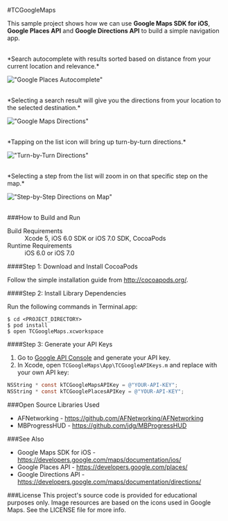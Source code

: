 #TCGoogleMaps

This sample project shows how we can use **Google Maps SDK for iOS**, **Google Places API**  and **Google Directions API** to build a simple navigation app.

<br>
*Search autocomplete with results sorted based on distance from your current location and relevance.*

!["Google Places Autocomplete"](http://tclee.github.io/TCGoogleMaps/images/Screenshot1.png "Google Places Autocomplete")

<br>
*Selecting a search result will give you the directions from your location to the selected destination.*  

!["Google Maps Directions"](http://tclee.github.io/TCGoogleMaps/images/Screenshot2.png "Google Maps Directions")

<br>
*Tapping on the list icon will bring up turn-by-turn directions.*

!["Turn-by-Turn Directions"](http://tclee.github.io/TCGoogleMaps/images/Screenshot3.png "Turn-by-Turn Directions")

<br>
*Selecting a step from the list will zoom in on that specific step on the map.*

!["Step-by-Step Directions on Map"](http://tclee.github.io/TCGoogleMaps/images/Screenshot4.png "Step-by-Step Directions on Map")

<br>
###How to Build and Run
<dl>
  <dt>Build Requirements</dt>
  <dd>Xcode 5, iOS 6.0 SDK or iOS 7.0 SDK, CocoaPods</dd>
  <dt>Runtime Requirements</dt>
  <dd>iOS 6.0 or iOS 7.0</dd>
</dl>

####Step 1: Download and Install CocoaPods

Follow the simple installation guide from <http://cocoapods.org/>.

####Step 2: Install Library Dependencies

Run the following commands in Terminal.app:  
```
$ cd <PROJECT_DIRECTORY>
$ pod install  
$ open TCGoogleMaps.xcworkspace
```

####Step 3: Generate your API Keys

1. Go to [Google API Console](https://code.google.com/apis/console/) and generate your API key.
2. In Xcode, open `TCGoogleMaps\App\TCGoogleAPIKeys.m` and replace with your own API key:
  
  ```Objective-C
  NSString * const kTCGoogleMapsAPIKey = @"YOUR-API-KEY";
  NSString * const kTCGooglePlacesAPIKey = @"YOUR-API-KEY";
  ```

###Open Source Libraries Used
* AFNetworking - <https://github.com/AFNetworking/AFNetworking>
* MBProgressHUD - <https://github.com/jdg/MBProgressHUD>

###See Also
* Google Maps SDK for iOS - <https://developers.google.com/maps/documentation/ios/>
* Google Places API - <https://developers.google.com/places/>
* Google Directions API - <https://developers.google.com/maps/documentation/directions/>

###License
This project's source code is provided for educational purposes only. Image resources are based on the icons used in Google Maps. See the LICENSE file for more info.
